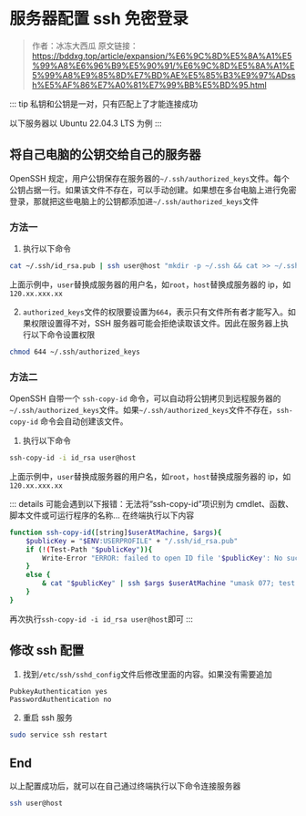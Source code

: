 # 服务器配置 ssh 免密登录

> 作者：冰冻大西瓜 原文链接：https://bddxg.top/article/expansion/%E6%9C%8D%E5%8A%A1%E5%99%A8%E6%96%B9%E5%90%91/%E6%9C%8D%E5%8A%A1%E5%99%A8%E9%85%8D%E7%BD%AE%E5%85%B3%E9%97%ADssh%E5%AF%86%E7%A0%81%E7%99%BB%E5%BD%95.html

::: tip
私钥和公钥是一对，只有匹配上了才能连接成功

以下服务器以 Ubuntu 22.04.3 LTS 为例
:::

## 将自己电脑的公钥交给自己的服务器

OpenSSH 规定，用户公钥保存在服务器的`~/.ssh/authorized_keys`文件。每个公钥占据一行。如果该文件不存在，可以手动创建。如果想在多台电脑上进行免密登录，那就把这些电脑上的公钥都添加进`~/.ssh/authorized_keys`文件

### 方法一

1. 执行以下命令

```bash
cat ~/.ssh/id_rsa.pub | ssh user@host "mkdir -p ~/.ssh && cat >> ~/.ssh/authorized_keys"
```

上面示例中，`user`替换成服务器的用户名，如`root`，`host`替换成服务器的 ip，如`120.xx.xxx.xx`

2. `authorized_keys`文件的权限要设置为`664`，表示只有文件所有者才能写入。如果权限设置得不对，SSH 服务器可能会拒绝读取该文件。因此在服务器上执行以下命令设置权限

```bash
chmod 644 ~/.ssh/authorized_keys
```

### 方法二

OpenSSH 自带一个 `ssh-copy-id` 命令，可以自动将公钥拷贝到远程服务器的`~/.ssh/authorized_keys`文件。如果`~/.ssh/authorized_keys`文件不存在，`ssh-copy-id` 命令会自动创建该文件。

1. 执行以下命令

```bash
ssh-copy-id -i id_rsa user@host
```

上面示例中，`user`替换成服务器的用户名，如`root`，`host`替换成服务器的 ip，如`120.xx.xxx.xx`

::: details 可能会遇到以下报错：无法将“ssh-copy-id”项识别为 cmdlet、函数、脚本文件或可运行程序的名称...
在终端执行以下内容

```bash
function ssh-copy-id([string]$userAtMachine, $args){
    $publicKey = "$ENV:USERPROFILE" + "/.ssh/id_rsa.pub"
    if (!(Test-Path "$publicKey")){
        Write-Error "ERROR: failed to open ID file '$publicKey': No such file"
    }
    else {
        & cat "$publicKey" | ssh $args $userAtMachine "umask 077; test -d .ssh || mkdir .ssh ; cat >> .ssh/authorized_keys || exit 1"
    }
}
```

再次执行`ssh-copy-id -i id_rsa user@host`即可
:::

## 修改 ssh 配置

1. 找到`/etc/ssh/sshd_config`文件后修改里面的内容。如果没有需要追加

```
PubkeyAuthentication yes
PasswordAuthentication no
```

2. 重启 ssh 服务

```bash
sudo service ssh restart
```

## End

以上配置成功后，就可以在自己通过终端执行以下命令连接服务器

```bash
ssh user@host
```

